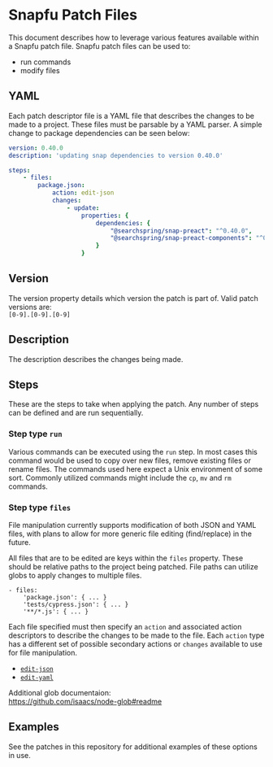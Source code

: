# Snapfu Patch Files
This document describes how to leverage various features available within a Snapfu patch file. Snapfu patch files can be used to:
* run commands
* modify files

## YAML
Each patch descriptor file is a YAML file that describes the changes to be made to a project. These files must be parsable by a YAML parser. A simple change to package dependencies can be seen below:
```yaml
version: 0.40.0
description: 'updating snap dependencies to version 0.40.0'

steps:
    - files:
        package.json:
            action: edit-json
            changes:
                - update:
                    properties: {
                        dependencies: {
                            "@searchspring/snap-preact": "^0.40.0",
                            "@searchspring/snap-preact-components": "^0.40.0",
                        }
                    }
```

## Version
The version property details which version the patch is part of. Valid patch versions are:  
`[0-9].[0-9].[0-9]`

## Description
The description describes the changes being made.

## Steps
These are the steps to take when applying the patch. Any number of steps can be defined and are run sequentially.

### Step type `run`
Various commands can be executed using the `run` step. In most cases this command would be used to copy over new files, remove existing files or rename files. The commands used here expect a Unix environment of some sort. Commonly utilized commands might include the `cp`, `mv` and `rm` commands.

### Step type `files`
File manipulation currently supports modification of both JSON and YAML files, with plans to allow for more generic file editing (find/replace) in the future.

All files that are to be edited are keys within the `files` property. These should be relative paths to the project being patched. File paths can utilize globs to apply changes to multiple files.

```
- files:
    'package.json': { ... }
    'tests/cypress.json': { ... }
    '**/*.js': { ... }
```

Each file specified must then specify an `action` and associated action descriptors to describe the changes to be made to the file. Each `action` type has a different set of possible secondary actions or `changes` available to use for file manipulation.  

* [`edit-json`](./edit-json.md)
* [`edit-yaml`](./edit-yaml.md)

Additional glob documentaion:  
https://github.com/isaacs/node-glob#readme

## Examples
See the patches in this repository for additional examples of these options in use.